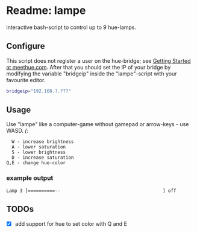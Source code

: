 # Readme: lampe
interactive bash-script to control up to 9 hue-lamps.

## Configure
This script does not register a user on the hue-bridge; see [Getting Started at meethue.com](http://www.developers.meethue.com/documentation/getting-started). After that you should set the IP of your bridge by modifying the variable "bridgeip" inside the "lampe"-script with your favourite editor.
```.sh
bridgeip="192.168.?.???"
```
## Usage
Use "lampe" like a computer-game without gamepad or arrow-keys - use WASD. *(:*
```
  W - increase brightness
  A - lower saturation
  S - lower brightness
  D - increase saturation
Q,E - change hue-color
```

### example output 
```
Lamp 3 [==========--                                      ] off  
```

## TODOs
- [x] add support for hue to set color with Q and E
